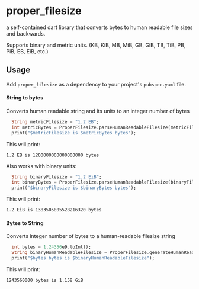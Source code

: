 # proper_filesize
a self-contained dart library that converts bytes to human readable file sizes and backwards. 

Supports binary and metric units. (KB, KiB, MB, MiB, GB, GiB, TB, TiB, PB, PiB, EB, EiB, etc.)

## Usage
Add ``proper_filesize`` as a dependency to your project's ``pubspec.yaml`` file.

#### String to bytes

Converts human readable string and its units to an integer number of bytes

```dart
  String metricFilesize = "1.2 EB";
  int metricBytes = ProperFilesize.parseHumanReadableFilesize(metricFilesize).toInt();
  print("$metricFilesize is $metricBytes bytes");
```

This will print:
```
1.2 EB is 1200000000000000000 bytes
```

Also works with binary units:


```dart
  String binaryFilesize = "1.2 EiB";
  int binaryBytes = ProperFilesize.parseHumanReadableFilesize(binaryFilesize).toInt();
  print("$binaryFilesize is $binaryBytes bytes");
```

This will print:
```
1.2 EiB is 1383505805528216320 bytes
```

#### Bytes to String

Converts integer number of bytes to a human-readable filesize string

```dart
  int bytes = 1.24356e9.toInt();
  String binaryHumanReadableFilesize = ProperFilesize.generateHumanReadableFilesize(bytes, base: Bases.Binary, decimals: 3);
  print("$bytes bytes is $binaryHumanReadableFilesize");
```

This will print:
```
1243560000 bytes is 1.158 GiB
```
